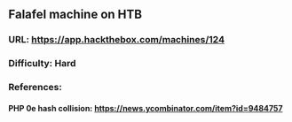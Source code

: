## Falafel machine on HTB
### URL: https://app.hackthebox.com/machines/124
### Difficulty: Hard

### References:
#### PHP 0e hash collision: https://news.ycombinator.com/item?id=9484757
